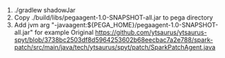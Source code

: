 1. ./gradlew shadowJar
2. Copy ./build/libs/pegaagent-1.0-SNAPSHOT-all.jar to pega directory
3. Add jvm arg "-javaagent:${PEGA_HOME}/pegaagent-1.0-SNAPSHOT-all.jar" for example
Original https://github.com/ytsaurus/ytsaurus-spyt/blob/3738bc2503df8d5964253602b68eecbac7a2e788/spark-patch/src/main/java/tech/ytsaurus/spyt/patch/SparkPatchAgent.java
